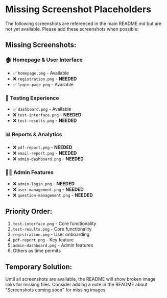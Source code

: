 # Missing Screenshot Placeholders

The following screenshots are referenced in the main README.md but are not yet available. Please add these screenshots when possible:

## Missing Screenshots:

### 🏠 Homepage & User Interface
- ✅ `homepage.png` - Available
- ❌ `registration.png` - **NEEDED**
- ✅ `login-page.png` - Available

### 🎯 Testing Experience  
- ✅ `dashboard.png` - Available
- ❌ `test-interface.png` - **NEEDED**
- ❌ `test-results.png` - **NEEDED**

### 📊 Reports & Analytics
- ❌ `pdf-report.png` - **NEEDED**
- ❌ `email-report.png` - **NEEDED**
- ❌ `admin-dashboard.png` - **NEEDED**

### 👨‍💼 Admin Features
- ❌ `admin-login.png` - **NEEDED**
- ❌ `user-management.png` - **NEEDED**
- ❌ `question-management.png` - **NEEDED**

## Priority Order:
1. `test-interface.png` - Core functionality
2. `test-results.png` - Core functionality  
3. `registration.png` - User onboarding
4. `pdf-report.png` - Key feature
5. `admin-dashboard.png` - Admin features
6. Others as time permits

## Temporary Solution:
Until all screenshots are available, the README will show broken image links for missing files. Consider adding a note in the README about "Screenshots coming soon" for missing images.